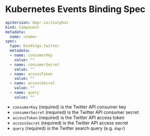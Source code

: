 # Kubernetes Events Binding Spec

```yml
apiVersion: dapr.io/v1alpha1
kind: Component
metadata:
  name: <name>
spec:
  type: bindings.twitter
  metadata:
  - name: consumerKey
    value: ""
  - name: consumerSecret
    value: ""
  - name: accessToken
    value: ""
  - name: accessSecret
    value: ""
  - name: query
    value: ""
```


- `consumerKey` (required) is the Twitter API consumer key
- `consumerSecret` (required) is the Twitter API consumer secret
- `accessToken` (required) is the Twitter API access token
- `accessSecret` (required) is the Twitter API access secret
- `query` (required) is the Twitter search query (e.g. `dapr`)
